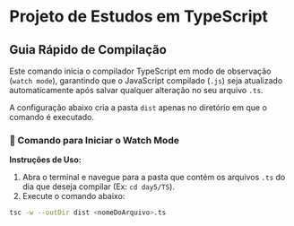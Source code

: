 # Projeto de Estudos em TypeScript

## Guia Rápido de Compilação

Este comando inicia o compilador TypeScript em modo de observação (`watch mode`), garantindo que o JavaScript compilado (`.js`) seja atualizado automaticamente após salvar qualquer alteração no seu arquivo `.ts`.

A configuração abaixo cria a pasta `dist` apenas no diretório em que o comando é executado.

### 🚀 Comando para Iniciar o Watch Mode

**Instruções de Uso:**

1.  Abra o terminal e navegue para a pasta que contém os arquivos `.ts` do dia que deseja compilar (Ex: `cd day5/TS`).
2.  Execute o comando abaixo:

```bash
tsc -w --outDir dist <nomeDoArquivo>.ts
```
